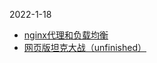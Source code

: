 2022-1-18

- [nginx代理和负载均衡](./gh-pages/nginx代理和负载均衡/idnex.html)
- [网页版坦克大战（unfinished）](./gh-pages/tank_vs/index.html)

